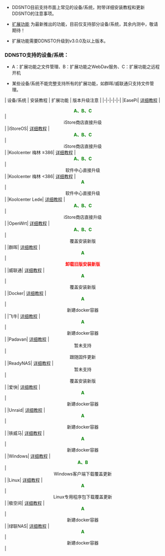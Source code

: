 
* DDSNTO目前支持市面上常见的设备/系统，附带详细安装教程和更新DDSNTO的注意事项。

* [扩展功能](/zh/guide/ddnsto/ddnstofile.html) 为最新推出的功能，目前仅支持部分设备/系统，其余内测中，敬请期待！

* 扩展功能需要DDNSTO升级到v3.0.0及以上版本。

### DDNSTO支持的设备/系统：

* A：扩展功能之文件管理、B：扩展功能之WebDav服务、C：扩展功能之远程开机

* 某些设备/系统不能完整支持所有的扩展功能，如群晖/威联通只支持文件管理。

| 设备/系统 | 安装教程 | 扩展功能 | 版本升级注意 |
|-|-|-|-|-|
|EasePi| [详细教程](/zh/guide/ddnsto/install/device/easepi.html) | <center>**<font color=#008000 >A、B、C</font>**</center> | <center>iStore商店直接升级</center> |
|iStoreOS| [详细教程](/zh/guide/ddnsto/install/device/istoreos.html) | <center>**<font color=#008000 >A、B、C</font>**</center> | <center>iStore商店直接升级</center> |
|Koolcenter 梅林 ≥386| [详细教程](/zh/guide/ddnsto/install/device/koolcenter_merlin.html) | <center>**<font color=#008000 >A、B、C</font>**</center> | <center>软件中心直接升级</center> |
|Koolcenter 梅林 <386| [详细教程](/zh/guide/ddnsto/install/device/koolcenter_merlin.html) | <center>**<font color=#008000 >A</font>**</center> | <center>软件中心直接升级</center> |
|Koolcenter Lede| [详细教程](/zh/guide/ddnsto/install/device/koolcenter_lede.html) | <center>**<font color=#008000 >A、B、C</font>**</center> | <center>iStore商店直接升级</center> |
|OpenWrt| [详细教程](/zh/guide/ddnsto/install/device/openwrt.html) | <center>**<font color=#008000 >A、B、C</font>**</center> | <center>覆盖安装新版</center> |
|群晖| [详细教程](/zh/guide/ddnsto/install/device/synology.html) | <center>**<font color=#008000 >A</font>**</center> | <center>**<font color=#ff0000 >卸载旧版安装新版 </font>**</center> |
|威联通| [详细教程](/zh/guide/ddnsto/install/device/qnap.html) | <center>**<font color=#008000 >A</font>**</center> | <center>覆盖安装新版</center> |
|Docker| [详细教程](/zh/guide/ddnsto/install/device/docker.html) | <center>**<font color=#008000 >A</font>**</center> | <center>新建docker容器</center> |
|飞牛| [详细教程](/zh/guide/ddnsto/install/device/fn.html) | <center>**<font color=#008000 >A</font>**</center> | <center>新建docker容器</center> |
|Padavan| [详细教程](/zh/guide/ddnsto/install/device/padavan.html) | <center>暂未支持</center> | <center>跟随固件更新</center> |
|ReadyNAS| [详细教程](/zh/guide/ddnsto/install/device/ready_nas.html) | <center>暂未支持</center> | <center>覆盖安装新版</center> |
|爱快| [详细教程](/zh/guide/ddnsto/install/device/ikuai.html) | <center>**<font color=#008000 >A</font>**</center> | <center>新建docker容器</center> |
|Unraid| [详细教程](/zh/guide/ddnsto/install/device/docker.html) | <center>**<font color=#008000 >A</font>**</center> | <center>新建docker容器</center> |
|铁威马| [详细教程](/zh/guide/ddnsto/install/device/docker.html) | <center>**<font color=#008000 >A</font>**</center> | <center>新建docker容器</center> |
|Windows| [详细教程](/zh/guide/ddnsto/install/device/windows.html) | <center>**<font color=#008000 >A、B</font>**</center> | <center>Windows客户端下载覆盖更新</center> |
|Linux| [详细教程](/zh/guide/ddnsto/install/device/linux.html) | <center>**<font color=#008000 >A</font>**</center> | <center>Linux专用程序包下载覆盖更新</center> |
|极空间| [详细教程](/zh/guide/ddnsto/install/device/docker.html) | <center>**<font color=#008000 >A</font>**</center> | <center>新建docker容器</center> |
|绿联NAS| [详细教程](/zh/guide/ddnsto/install/device/ugreen.html) | <center>**<font color=#008000 >A</font>**</center> | <center>新建docker容器</center> |


